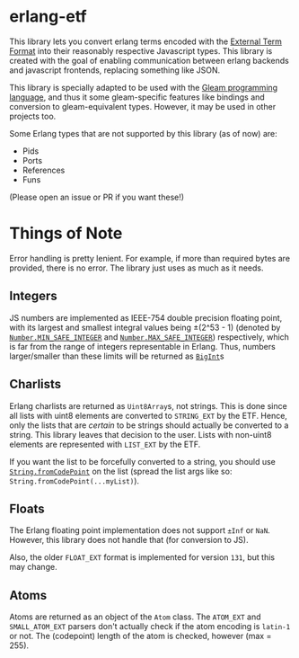 # erlang-etf

This library lets you convert erlang terms encoded with the [External Term Format](https://www.erlang.org/docs/27/apps/erts/erl_ext_dist)
into their reasonably respective Javascript types. This library is created with the goal of enabling communication between erlang
backends and javascript frontends, replacing something like JSON.

This library is specially adapted to be used with the [Gleam programming language](https://gleam.run), and thus it some gleam-specific
features like bindings and conversion to gleam-equivalent types. However, it may be used in other projects too.

Some Erlang types that are not supported by this library (as of now) are:

- Pids
- Ports
- References
- Funs

(Please open an issue or PR if you want these!)

# Things of Note

Error handling is pretty lenient. For example, if more than required bytes are provided, there is no error. The library just uses as
much as it needs.

## Integers

JS numbers are implemented as IEEE-754 double precision floating point, with its largest and smallest integral values being ±(2^53 - 1) (denoted by
[`Number.MIN_SAFE_INTEGER`](https://developer.mozilla.org/en-US/docs/Web/JavaScript/Reference/Global_Objects/Number/MIN_SAFE_INTEGER)
and [`Number.MAX_SAFE_INTEGER`](https://developer.mozilla.org/en-US/docs/Web/JavaScript/Reference/Global_Objects/Number/MAX_SAFE_INTEGER))
respectively, which is far from the range of integers representable in Erlang. Thus, numbers larger/smaller than these limits will be
returned as [`BigInt`](https://developer.mozilla.org/en-US/docs/Web/JavaScript/Reference/Global_Objects/BigInt)s

## Charlists

Erlang charlists are returned as `Uint8Array`s, not strings. This is done since all lists with uint8 elements are converted to
`STRING_EXT` by the ETF. Hence, only the lists that are *certain* to be strings should actually be converted to a string.
This library leaves that decision to the user. Lists with non-uint8 elements are represented with `LIST_EXT` by the ETF.

If you want the list to be forcefully converted to a string, you should use
[`String.fromCodePoint`](https://developer.mozilla.org/en-US/docs/Web/JavaScript/Reference/Global_Objects/String/fromCodePoint) on
the list (spread the list args like so: `String.fromCodePoint(...myList)`).

## Floats

The Erlang floating point implementation does not support `±Inf` or `NaN`. However, this library does not handle that (for conversion to JS).

Also, the older `FLOAT_EXT` format is implemented for version `131`, but this may change.

## Atoms

Atoms are returned as an object of the `Atom` class. The `ATOM_EXT` and `SMALL_ATOM_EXT` parsers don't actually check if the
atom encoding is `latin-1` or not. The (codepoint) length of the atom is checked, however (max = 255).
